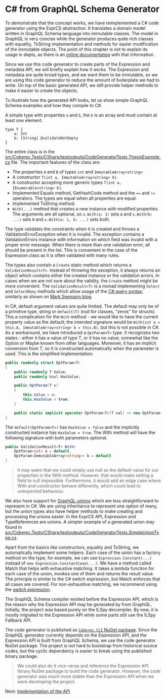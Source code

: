 # C# from GraphQL Schema Generator

To demonstrate that the concept works, we have reimplemented a C# code generator using the ExprCS abstraction.
It translates a domain model written in GraphQL Schema language into immutable classes.
The model in GraphQL is very concise while the generator produces quite rich classes with equality, ToString implementation and methods for easier modification of the immutable objects.
The point of this chapter is not to explain its usage in depts, as there is an [online documentation](https://github.com/exyi/coberec/blob/master/docs/graphql-gen.md) with that information.


Since we use this code generator to create parts of the Expression and metadata API, we will briefly explain how it works.
The Expression and metadata are quite broad types, and we want them to be immutable, so we are using this code generator to reduce the amount of boilerplate we had to write.
On top of the basic generated API, we still provide helper methods to make it easier to create the objects.

To illustrate how the generated API looks, let us show simple GraphQL Schema examples and how they compile to C#.

A simple type with properties `a` and `b`, the `b` is an array and must contain at least one element.

```gql
type T {
    a: Int
    b: [String] @validateNotEmpty
}
```

The entire class is in the [src/Coberec.Tests/CSharp/testoutputs/CodeGeneratorTests.ThesisExample.cs](https://github.com/exyi/coberec/blob/master/src/Coberec.Tests/CSharp/testoutputs/CodeGeneratorTests.ThesisExample.cs) file.
The important features of the class are:
* The properties `A` and `B` of types `int` and `ImmutableArray<string>`
* A constructor `T(int a, ImmutableArray<string> b)`.
* A constructor accepting more generic types `T(int a, IEnumerable<string> b)`.
* Implemented Equals method, GetHashCode method and the `==` and `!=` operators. The types are equal when all properties are equal.
* Implemented ToString method.
* `With(...)` method that creates a new instance with modified properties. The arguments are all optional, so `x.With(a: 1)` sets `A` and `x.With(b: ...)` sets `B` and `x.With(a: 1, b: ...)` sets both.

The type validates the constraints when it is created and throws a ValidationErrorException when it is invalid.
The exception contains a ValidationErrors instance with information on which field was invalid with a proper error message.
When there is more than one validation error, all should be present in the list.
This is convenient in the case of the Expression class as it is often validated with many rules.

The types also contain a `Create` static method which returns a `ValidationResult<T>`.
Instead of throwing the exception, it always returns an object which contains either the created instance or the validation errors.
In cases when we are not sure about the validity, the `Create` method might be more convenient.
The `ValidationResult<T>` is a monad implementing `Select` and `SelectMany` methods which allow usage of the [C# query syntax](https://docs.microsoft.com/en-us/dotnet/csharp/language-reference/keywords/from-clause); similarly as shown on [Mark Seemann blog](https://blog.ploeh.dk/2020/06/29/syntactic-sugar-for-io/).

In C#, default argument values are quite limited.
The default may only be of a primitive type, string or `default(T)` (null for classes, "zeros" for structs).
This a complication for the `With` method - we would like to have the current property value as the default; the intended signature would be `With(int a = this.A, ImmutableArray<string> b = this.B)`, but this is not possible in C#.
As a workaround, we have introduced a `OptParam<T>` type.
It recognizes two states - either it has a value of type T, or it has no value; somewhat like the Option or Maybe known from other languages.
Moreover, it has an implicit conversion from T, so it is constructed automatically when the parameter is used.
This is the simplified implementation:

```csharp
public readonly struct OptParam<T>
{
    public readonly T Value;
    public readonly bool HasValue;

    public OptParam(T v)
    {
        this.Value = v;
        this.HasValue = true;
    }

    public static implicit operator OptParam<T>(T val) => new OptParam<T>(val);
}
```

The `default(OptParam<T>)` has `HasValue = false` and the implicitly constructed instance has `HasValue = true`.
The With method will have the following signature with both parameters optional.

```csharp
public ValidationResult<T> With(
    OptParam<int> a = default,
    OptParam<ImmutableArray<string>> b = default
)
```

> It may seem that we could simply use null as the default value for our properties in the With method.
> However, that would make setting a field to null impossible.
> Furthermore, it would add an edge case where With and constructor behave differently, which could lead to unexpected behaviour.

We also have support for [GraphQL unions](https://graphql.org/learn/schema/#union-types) which are less straightforward to represent in C#.
We are using inheritance to represent one option of many, but the union types also have helper methods to make creating and processing the unions easier.
In the ExprCS API, Expression and TypeReferences are unions.
A simpler example of a generated union may found in [src/Coberec.Tests/CSharp/testoutputs/CodeGeneratorTests.SimpleUnionType.cs](https://github.com/exyi/coberec/blob/master/src/Coberec.Tests/CSharp/testoutputs/CodeGeneratorTests.SimpleUnionType.cs).

Apart from the basics like constructors, equality and ToString, we automatically implement some helpers.
Each case of the union has a factory method on the type, for example, we can use `Expression.Constant(...)` instead of `new Expression.ConstantCase(...)`.
We have a method called Match that helps with exhaustive matching.
It takes a lambda function for each case of the union, invokes one of them and returns the result value.
The principle is similar to the C# switch expression, but Match enforces that all cases are covered.
For non-exhaustive matching, we recommend using the [switch expression](https://docs.microsoft.com/en-us/dotnet/csharp/language-reference/operators/switch-expression).

The GraphQL Schema compiler existed before the Expression API, which is the reason why the Expression API may be generated by from GraphQL.
Initially, the project was based purely on the ILSpy decompiler.
By now, it is mostly migrated to the Expression API while some parts still use the ILSpy Fallback API.

The code generator is published as [`Coberec.CLI` NuGet package](https://www.nuget.org/packages/Coberec.CLI/).
Since the GraphQL generator currently depends on the Expression API, and the Expression API is built from GraphQL Schema, we use the code generator NuGet package.
The project is not hard to bootstrap from historical source codes, but the cyclic dependency is easier to break using the published binary package.

> We could also do it vice-versa and reference the Expression API library NuGet package to build the code generator.
> However, the code generator was much more stable than the Expression API when we were developing the project.


Next: [Implementation of the API](./internals.md)
